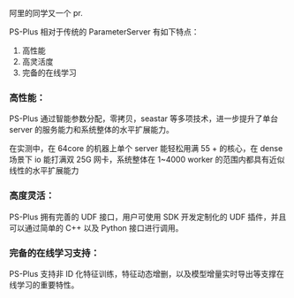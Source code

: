 阿里的同学又一个 pr.


PS-Plus 相对于传统的 ParameterServer 有如下特点：
1. 高性能
2. 高灵活度
3. 完备的在线学习


### 高性能：
PS-Plus 通过智能参数分配，零拷贝，seastar 等多项技术，进一步提升了单台 server 的服务能力和系统整体的水平扩展能力。

在实测中，在 64core 的机器上单个 server 能轻松用满 55 + 的核心，在 dense 场景下 io 能打满双 25G 网卡，系统整体在 1~4000 worker 的范围内都具有近似线性的水平扩展能力

### 高度灵活：

PS-Plus 拥有完善的 UDF 接口，用户可使用 SDK 开发定制化的 UDF 插件，并且可以通过简单的 C++ 以及 Python 接口进行调用。

### 完备的在线学习支持：

PS-Plus 支持非 ID 化特征训练，特征动态增删，以及模型增量实时导出等支撑在线学习的重要特性。

